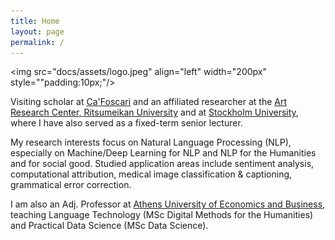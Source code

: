 ```yaml
---
title: Home
layout: page
permalink: /
---
```


<img src="docs/assets/logo.jpeg" align="left" width="200px" style=""padding:10px;"/>

Visiting scholar at [Ca'Foscari](https://www.unive.it/) and an affiliated researcher at the [Art Research Center, Ritsumeikan University](https://www.arc.ritsumei.ac.jp/) and at [Stockholm University](https://dsv.su.se/en/), where I have also served as a fixed-term senior lecturer.

My research interests focus on Natural Language Processing (NLP), especially on Machine/Deep Learning for NLP and NLP for the Humanities and for social good. Studied application areas include sentiment analysis, computational attribution, medical image classification & captioning, grammatical error correction. 

I am also an Adj. Professor at [Athens University of Economics and Business](https://aueb.gr/en), teaching Language Technology (MSc Digital Methods for the Humanities) and Practical Data Science (MSc Data Science).
